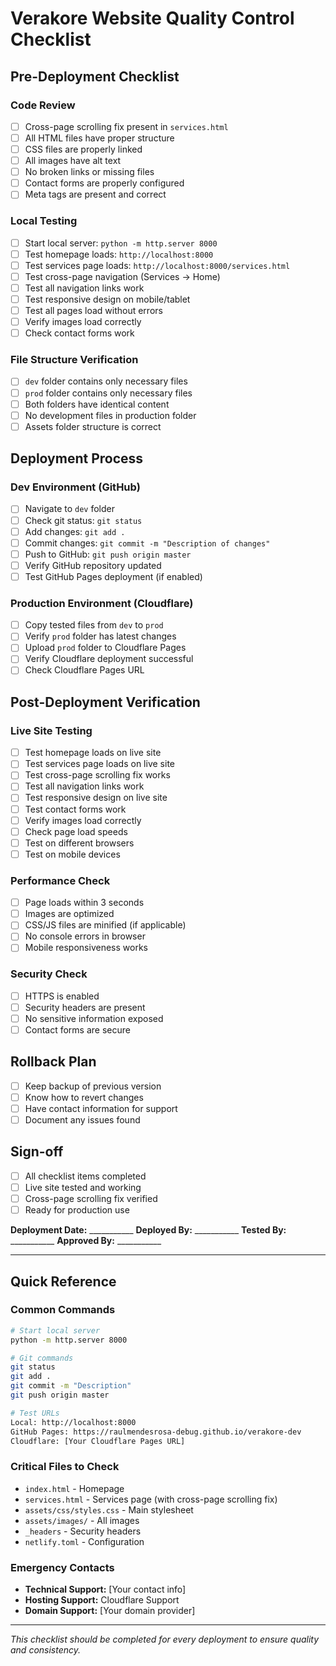 # Verakore Website Quality Control Checklist

## Pre-Deployment Checklist

### Code Review
- [ ] Cross-page scrolling fix present in `services.html`
- [ ] All HTML files have proper structure
- [ ] CSS files are properly linked
- [ ] All images have alt text
- [ ] No broken links or missing files
- [ ] Contact forms are properly configured
- [ ] Meta tags are present and correct

### Local Testing
- [ ] Start local server: `python -m http.server 8000`
- [ ] Test homepage loads: `http://localhost:8000`
- [ ] Test services page loads: `http://localhost:8000/services.html`
- [ ] Test cross-page navigation (Services → Home)
- [ ] Test all navigation links work
- [ ] Test responsive design on mobile/tablet
- [ ] Test all pages load without errors
- [ ] Verify images load correctly
- [ ] Check contact forms work

### File Structure Verification
- [ ] `dev` folder contains only necessary files
- [ ] `prod` folder contains only necessary files
- [ ] Both folders have identical content
- [ ] No development files in production folder
- [ ] Assets folder structure is correct

## Deployment Process

### Dev Environment (GitHub)
- [ ] Navigate to `dev` folder
- [ ] Check git status: `git status`
- [ ] Add changes: `git add .`
- [ ] Commit changes: `git commit -m "Description of changes"`
- [ ] Push to GitHub: `git push origin master`
- [ ] Verify GitHub repository updated
- [ ] Test GitHub Pages deployment (if enabled)

### Production Environment (Cloudflare)
- [ ] Copy tested files from `dev` to `prod`
- [ ] Verify `prod` folder has latest changes
- [ ] Upload `prod` folder to Cloudflare Pages
- [ ] Verify Cloudflare deployment successful
- [ ] Check Cloudflare Pages URL

## Post-Deployment Verification

### Live Site Testing
- [ ] Test homepage loads on live site
- [ ] Test services page loads on live site
- [ ] Test cross-page scrolling fix works
- [ ] Test all navigation links work
- [ ] Test responsive design on live site
- [ ] Test contact forms work
- [ ] Verify images load correctly
- [ ] Check page load speeds
- [ ] Test on different browsers
- [ ] Test on mobile devices

### Performance Check
- [ ] Page loads within 3 seconds
- [ ] Images are optimized
- [ ] CSS/JS files are minified (if applicable)
- [ ] No console errors in browser
- [ ] Mobile responsiveness works

### Security Check
- [ ] HTTPS is enabled
- [ ] Security headers are present
- [ ] No sensitive information exposed
- [ ] Contact forms are secure

## Rollback Plan
- [ ] Keep backup of previous version
- [ ] Know how to revert changes
- [ ] Have contact information for support
- [ ] Document any issues found

## Sign-off
- [ ] All checklist items completed
- [ ] Live site tested and working
- [ ] Cross-page scrolling fix verified
- [ ] Ready for production use

**Deployment Date:** ___________
**Deployed By:** ___________
**Tested By:** ___________
**Approved By:** ___________

---

## Quick Reference

### Common Commands
```bash
# Start local server
python -m http.server 8000

# Git commands
git status
git add .
git commit -m "Description"
git push origin master

# Test URLs
Local: http://localhost:8000
GitHub Pages: https://raulmendesrosa-debug.github.io/verakore-dev
Cloudflare: [Your Cloudflare Pages URL]
```

### Critical Files to Check
- `index.html` - Homepage
- `services.html` - Services page (with cross-page scrolling fix)
- `assets/css/styles.css` - Main stylesheet
- `assets/images/` - All images
- `_headers` - Security headers
- `netlify.toml` - Configuration

### Emergency Contacts
- **Technical Support:** [Your contact info]
- **Hosting Support:** Cloudflare Support
- **Domain Support:** [Your domain provider]

---

*This checklist should be completed for every deployment to ensure quality and consistency.*
